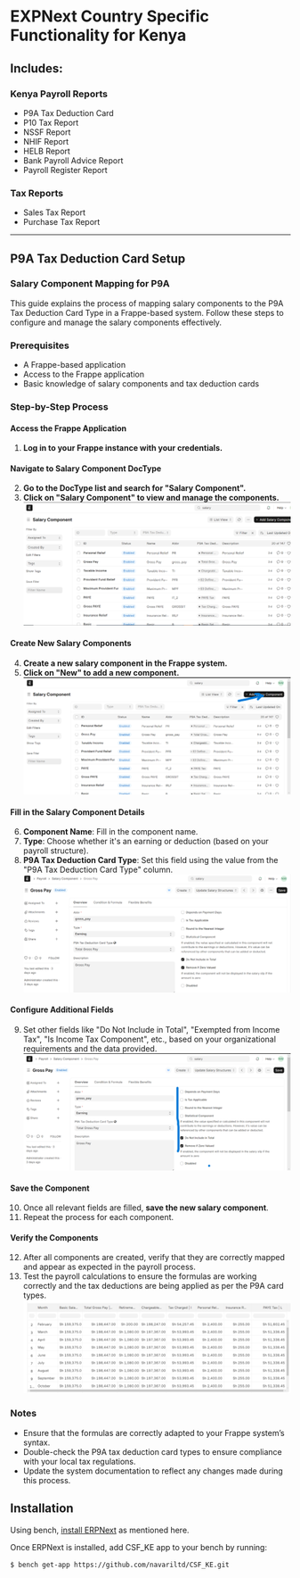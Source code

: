 # EXPNext Country Specific Functionality for Kenya

## Includes:

### Kenya Payroll Reports

- P9A Tax Deduction Card
- P10 Tax Report
- NSSF Report
- NHIF Report
- HELB Report
- Bank Payroll Advice Report
- Payroll Register Report

### Tax Reports

- Sales Tax Report
- Purchase Tax Report

---

## P9A Tax Deduction Card Setup

### Salary Component Mapping for P9A

This guide explains the process of mapping salary components to the P9A Tax Deduction Card Type in a Frappe-based system. Follow these steps to configure and manage the salary components effectively.

### Prerequisites

- A Frappe-based application
- Access to the Frappe application
- Basic knowledge of salary components and tax deduction cards

### Step-by-Step Process

#### Access the Frappe Application

1. **Log in to your Frappe instance with your credentials.**

#### Navigate to Salary Component DocType

2. **Go to the DocType list and search for "Salary Component".**
3. **Click on "Salary Component" to view and manage the components.**
   ![Salary Component](image.png)

#### Create New Salary Components

4. **Create a new salary component in the Frappe system.**
5. **Click on "New" to add a new component.**
   ![New Salary Component](image-2.png)

#### Fill in the Salary Component Details

6. **Component Name**: Fill in the component name.
7. **Type**: Choose whether it's an earning or deduction (based on your payroll structure).
8. **P9A Tax Deduction Card Type**: Set this field using the value from the "P9A Tax Deduction Card Type" column.
   ![Component Details](image-1.png)

#### Configure Additional Fields

9. Set other fields like "Do Not Include in Total", "Exempted from Income Tax", "Is Income Tax Component", etc., based on your organizational requirements and the data provided.
   ![Additional Fields](image-3.png)

#### Save the Component

10. Once all relevant fields are filled, **save the new salary component**.
11. Repeat the process for each component.

#### Verify the Components

12. After all components are created, verify that they are correctly mapped and appear as expected in the payroll process.
13. Test the payroll calculations to ensure the formulas are working correctly and the tax deductions are being applied as per the P9A card types.
    ![Verify Components](image-4.png)

### Notes

- Ensure that the formulas are correctly adapted to your Frappe system’s syntax.
- Double-check the P9A tax deduction card types to ensure compliance with your local tax regulations.
- Update the system documentation to reflect any changes made during this process.

## Installation

Using bench, [install ERPNext](https://github.com/frappe/bench#installation) as mentioned here.

Once ERPNext is installed, add CSF_KE app to your bench by running:

```sh
$ bench get-app https://github.com/navariltd/CSF_KE.git
